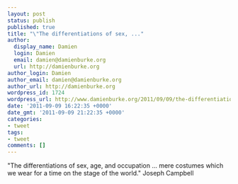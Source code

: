 ```yaml
---
layout: post
status: publish
published: true
title: "\"The differentiations of sex, ..."
author:
  display_name: Damien
  login: Damien
  email: damien@damienburke.org
  url: http://damienburke.org
author_login: Damien
author_email: damien@damienburke.org
author_url: http://damienburke.org
wordpress_id: 1724
wordpress_url: http://www.damienburke.org/2011/09/09/the-differentiations-of-sex/
date: '2011-09-09 16:22:35 +0000'
date_gmt: '2011-09-09 21:22:35 +0000'
categories:
- tweet
tags:
- tweet
comments: []
---
```

<p>"The differentiations of sex, age, and occupation ... mere costumes which we wear for a time on the stage of the world." Joseph Campbell</p>
